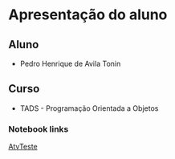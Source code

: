 # Apresentação do aluno
## Aluno
- Pedro Henrique de Avila Tonin
## Curso
- TADS - Programação Orientada a Objetos
### Notebook links
[AtvTeste](AtvTeste)
